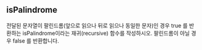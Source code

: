 ## isPalindrome

전달된 문자열이 팔린드롬(앞으로 읽으나 뒤로 읽으나 동일한 문자)인 경우 true 를 반환하는 isPalindrome이라는 재귀(recursive) 함수를 작성하시오. 팔린드롬이 아닐 경우 false 를 반환합니다.
